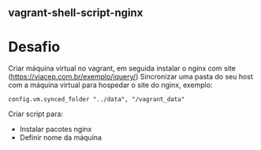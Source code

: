 ## vagrant-shell-script-nginx
# Desafio
  
  Criar máquina virtual no vagrant, em seguida instalar o nginx com site (https://viacep.com.br/exemplo/jquery/)
  Sincronizar uma pasta do seu host com a máquina virtual para hospedar o site do nginx, exemplo:
  
    config.vm.synced_folder "../data", "/vagrant_data"
  
  Criar script para:
  - Instalar pacotes nginx
  - Definir nome da máquina
